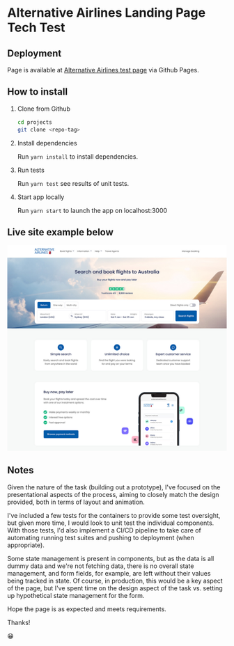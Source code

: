 # Alternative Airlines Landing Page Tech Test

## Deployment

Page is available at [Alternative Airlines test page](https://mattyocode.github.io/altair-landingpage/) via Github Pages.

## How to install

1. Clone from Github

   ```bash
   cd projects
   git clone <repo-tag>
   ```

1. Install dependencies

   Run `yarn install` to install dependencies.

1. Run tests

   Run `yarn test` see results of unit tests.

1. Start app locally

   Run `yarn start` to launch the app on localhost:3000

## Live site example below

![alt-air-screengrab.jpg](https://github.com/mattyocode/images/blob/main/altair/alt-air-screengrab.jpg)

## Notes

Given the nature of the task (building out a prototype), I've focused on the presentational aspects of the process, aiming to closely match the design provided, both in terms of layout and animation.

I've included a few tests for the containers to provide some test oversight, but given more time, I would look to unit test the individual components. With those tests, I'd also implement a CI/CD pipeline to take care of automating running test suites and pushing to deployment (when appropriate).

Some state management is present in components, but as the data is all dummy data and we're not fetching data, there is no overall state management, and form fields, for example, are left without their values being tracked in state. Of course, in production, this would be a key aspect of the page, but I've spent time on the design aspect of the task vs. setting up hypothetical state management for the form.

Hope the page is as expected and meets requirements.

Thanks!

:grin:
